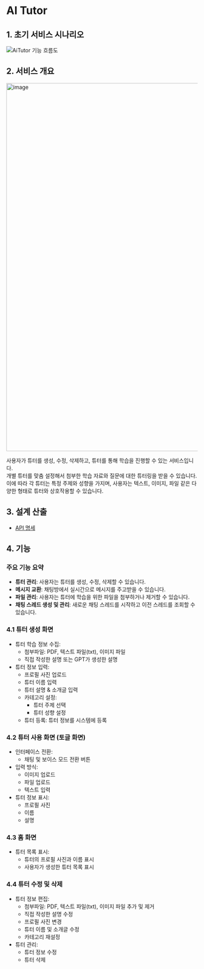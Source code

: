 # AI Tutor


## 1. 초기 서비스 시나리오
![AiTutor 기능 흐름도](https://github.com/yaewon0411/AiTutor/assets/44336444/443fdda0-dd84-4bed-abb3-2a59a0ec57a0)


## 2. 서비스 개요
<img width="968" alt="image" src="https://github.com/yaewon0411/AiTutor/assets/44336444/4c7cd08c-f6ab-45eb-ac63-048502c39d77">

사용자가 튜터를 생성, 수정, 삭제하고, 튜터를 통해 학습을 진행할 수 있는 서비스입니다.<br>
개별 튜터를 맞춤 설정해서 첨부한 학습 자료와 질문에 대한 튜터링을 받을 수 있습니다.<br>
이에 따라 각 튜터는 특정 주제와 성향을 가지며, 사용자는 텍스트, 이미지, 파일 같은 다양한 형태로 튜터와 상호작용할 수 있습니다.


## 3. 설계 산출
- [API 명세](https://www.notion.so/API-1e1fced75b94426eaf34e8ca2fd9a53e?pvs=4)




## 4. 기능
### 주요 기능 요약
- **튜터 관리**: 사용자는 튜터를 생성, 수정, 삭제할 수 있습니다.
- **메시지 교환**: 채팅방에서 실시간으로 메시지를 주고받을 수 있습니다.
- **파일 관리**: 사용자는 튜터에 학습을 위한 파일을 첨부하거나 제거할 수 있습니다.
- **채팅 스레드 생성 및 관리**: 새로운 채팅 스레드를 시작하고 이전 스레드를 조회할 수 있습니다.

### 4.1 튜터 생성 화면
- 튜터 학습 정보 수집:
  - 첨부파일: PDF, 텍스트 파일(txt), 이미지 파일
  - 직접 작성한 설명 또는 GPT가 생성한 설명
- 튜터 정보 입력:
  - 프로필 사진 업로드
  - 튜터 이름 입력
  - 튜터 설명 & 소개글 입력
  - 카테고리 설정:
    - 튜터 주제 선택
    - 튜터 성향 설정
  - 튜터 등록: 튜터 정보를 시스템에 등록
### 4.2 튜터 사용 화면 (토글 화면)
 - 인터페이스 전환:
   - 채팅 및 보이스 모드 전환 버튼
 - 입력 방식:
   - 이미지 업로드
   - 파일 업로드
   - 텍스트 입력
 - 튜터 정보 표시:
   - 프로필 사진
   - 이름
   - 설명
### 4.3 홈 화면
 - 튜터 목록 표시:
   - 튜터의 프로필 사진과 이름 표시
   - 사용자가 생성한 튜터 목록 표시
### 4.4 튜터 수정 및 삭제
 - 튜터 정보 편집:
   - 첨부파일: PDF, 텍스트 파일(txt), 이미지 파일 추가 및 제거
   - 직접 작성한 설명 수정
   - 프로필 사진 변경
   - 튜터 이름 및 소개글 수정
   - 카테고리 재설정
 - 튜터 관리:
   - 튜터 정보 수정
   - 튜터 삭제
